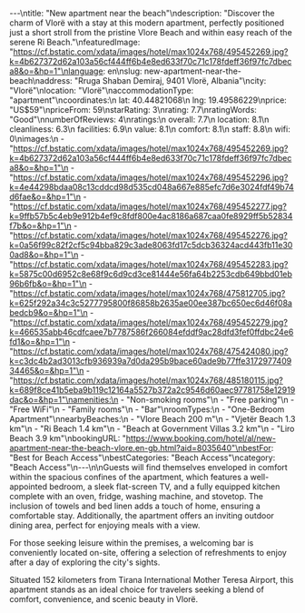 ---\ntitle: "New apartment near the beach"\ndescription: "Discover the charm of Vlorë with a stay at this modern apartment, perfectly positioned just a short stroll from the pristine Vlore Beach and within easy reach of the serene Ri Beach."\nfeaturedImage: "https://cf.bstatic.com/xdata/images/hotel/max1024x768/495452269.jpg?k=4b627372d62a103a56cf444ff6b4e8ed633f70c71c178fdeff36f97fc7dbeca8&o=&hp=1"\nlanguage: en\nslug: new-apartment-near-the-beach\naddress: "Rruga Shaban Demiraj, 9401 Vlorë, Albania"\ncity: "Vlorë"\nlocation: "Vlorë"\naccommodationType: "apartment"\ncoordinates:\n  lat: 40.44821068\n  lng: 19.49586229\nprice: "US$59"\npriceFrom: 59\nstarRating: 3\nrating: 7.7\nratingWords: "Good"\nnumberOfReviews: 4\nratings:\n  overall: 7.7\n  location: 8.1\n  cleanliness: 6.3\n  facilities: 6.9\n  value: 8.1\n  comfort: 8.1\n  staff: 8.8\n  wifi: 0\nimages:\n  - "https://cf.bstatic.com/xdata/images/hotel/max1024x768/495452269.jpg?k=4b627372d62a103a56cf444ff6b4e8ed633f70c71c178fdeff36f97fc7dbeca8&o=&hp=1"\n  - "https://cf.bstatic.com/xdata/images/hotel/max1024x768/495452296.jpg?k=4e44298bdaa08c13cddcd98d535cd048a667e885efc7d6e3024fdf49b74d6fae&o=&hp=1"\n  - "https://cf.bstatic.com/xdata/images/hotel/max1024x768/495452277.jpg?k=9ffb57b5c4eb9e912b4ef9c8fdf800e4ac8186a687caa0fe8929ff5b52834f7b&o=&hp=1"\n  - "https://cf.bstatic.com/xdata/images/hotel/max1024x768/495452276.jpg?k=0a56f99c82f2cf5c94bba829c3ade8063fd17c5dcb36324acd443fb11e300ad8&o=&hp=1"\n  - "https://cf.bstatic.com/xdata/images/hotel/max1024x768/495452283.jpg?k=5875c00d6952c8e68f9c6d9cd3ce81444e56fa64b2253cdb649bbd01eb96b6fb&o=&hp=1"\n  - "https://cf.bstatic.com/xdata/images/hotel/max1024x768/475812705.jpg?k=625f292a34c3c5277795800f86858b2635ae00ee387bc650ec6d46f08abedcb9&o=&hp=1"\n  - "https://cf.bstatic.com/xdata/images/hotel/max1024x768/495452279.jpg?k=466535abb46cdfcaee7b7787586f266084efddf9ac28dfd3fef0ffdbc24e6fd1&o=&hp=1"\n  - "https://cf.bstatic.com/xdata/images/hotel/max1024x768/475424080.jpg?k=c3dc4b2ad3013cfb936939a7d0da295b9bace60ade9b77ffe317297740934465&o=&hp=1"\n  - "https://cf.bstatic.com/xdata/images/hotel/max1024x768/485180115.jpg?k=689f8ce41b5eba9b119c12164a5527b372a2c9546d60aec97781758e12919dac&o=&hp=1"\namenities:\n  - "Non-smoking rooms"\n  - "Free parking"\n  - "Free WiFi"\n  - "Family rooms"\n  - "Bar"\nroomTypes:\n  - "One-Bedroom Apartment"\nnearbyBeaches:\n  - "Vlore Beach 200 m"\n  - "Vjetër Beach 1.3 km"\n  - "Ri Beach 1.4 km"\n  - "Beach at Government Villas 3.2 km"\n  - "Liro Beach 3.9 km"\nbookingURL: "https://www.booking.com/hotel/al/new-apartment-near-the-beach-vlore.en-gb.html?aid=8035640"\nbestFor: "Best for Beach Access"\nbestCategories: "Beach Access"\ncategory: "Beach Access"\n---\n\nGuests will find themselves enveloped in comfort within the spacious confines of the apartment, which features a well-appointed bedroom, a sleek flat-screen TV, and a fully equipped kitchen complete with an oven, fridge, washing machine, and stovetop. The inclusion of towels and bed linen adds a touch of home, ensuring a comfortable stay. Additionally, the apartment offers an inviting outdoor dining area, perfect for enjoying meals with a view.

For those seeking leisure within the premises, a welcoming bar is conveniently located on-site, offering a selection of refreshments to enjoy after a day of exploring the city's sights.

Situated 152 kilometers from Tirana International Mother Teresa Airport, this apartment stands as an ideal choice for travelers seeking a blend of comfort, convenience, and scenic beauty in Vlorë.